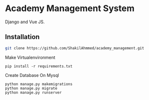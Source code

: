 # Academy Management System

Django and Vue JS.

## Installation


```bash
git clone https://github.com/ShakilAhmmed/academy_management.git
```
Make Virtualenvironment
```
pip install -r requirements.txt
```
Create Database On Mysql
```
python manage.py makemigrations
python manage.py migrate
python manage.py runserver 
```